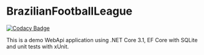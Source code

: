# BrazilianFootballLeague

[![Codacy Badge](https://api.codacy.com/project/badge/Grade/16661afd7ac54f31889120b932fd16eb)](https://app.codacy.com/manual/RicardoZambon/BrazilianFootballLeague?utm_source=github.com&utm_medium=referral&utm_content=RicardoZambon/BrazilianFootballLeague&utm_campaign=Badge_Grade_Dashboard)

This is a demo WebApi application using .NET Core 3.1, EF Core with SQLite and unit tests with xUnit.